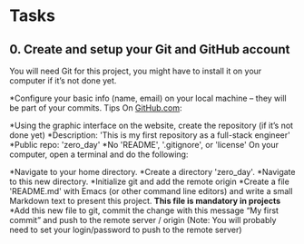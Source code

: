 # Tasks
**0. Create and setup your Git and GitHub account**
---------------------------------------------------------
You will need Git for this project, you might have to install it on your computer if it’s not done yet.

  *Configure your basic info (name, email) on your local machine – they will be part of your commits. Tips
On [GitHub.com](https://github.com "Title"):

  *Using the graphic interface on the website, create the repository (if it’s not done yet)
    *Description: 'This is my first repository as a full-stack engineer'
    *Public repo: 'zero_day'
    *No 'README', '.gitignore', or 'license'
On your computer, open a terminal and do the following:

  *Navigate to your home directory.
  *Create a directory 'zero_day'.
  *Navigate to this new directory.
  *Initialize git and add the remote origin
  *Create a file 'README.md' with Emacs (or other command line editors) and write a small Markdown text to present this project. **This file is mandatory in projects**
  *Add this new file to git, commit the change with this message “My first commit” and push to the remote server / origin (Note: You will probably need to set your login/password to push to the remote server)
